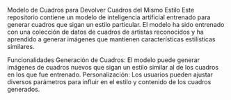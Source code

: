 Modelo de Cuadros para Devolver Cuadros del Mismo Estilo
Este repositorio contiene un modelo de inteligencia artificial entrenado para generar cuadros que sigan un estilo particular. 
El modelo ha sido entrenado con una colección de datos de cuadros de artistas reconocidos y ha aprendido a generar imágenes que mantienen características estilísticas similares.

Funcionalidades Generación de Cuadros: 
El modelo puede generar imágenes de cuadros nuevos que sigan un estilo similar al de los cuadros en los que fue entrenado. 
Personalización: Los usuarios pueden ajustar diversos parámetros para influir en el estilo y contenido de los cuadros generados.
